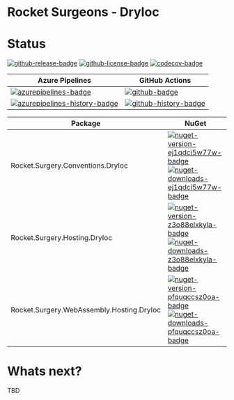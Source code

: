 # Rocket Surgeons - DryIoc

# Status

<!-- badges -->
[![github-release-badge]][github-release]
[![github-license-badge]][github-license]
[![codecov-badge]][codecov]
<!-- badges -->

<!-- history badges -->
| Azure Pipelines | GitHub Actions |
| --------------- | -------------- |
| [![azurepipelines-badge]][azurepipelines] | [![github-badge]][github] |
| [![azurepipelines-history-badge]][azurepipelines-history] | [![github-history-badge]][github] |
<!-- history badges -->

<!-- nuget packages -->
| Package | NuGet |
| ------- | ----- |
| Rocket.Surgery.Conventions.DryIoc | [![nuget-version-ej1qdci5w77w-badge]![nuget-downloads-ej1qdci5w77w-badge]][nuget-ej1qdci5w77w] |
| Rocket.Surgery.Hosting.DryIoc | [![nuget-version-z3o88elxkyla-badge]![nuget-downloads-z3o88elxkyla-badge]][nuget-z3o88elxkyla] |
| Rocket.Surgery.WebAssembly.Hosting.DryIoc | [![nuget-version-pfquqccsz0oa-badge]![nuget-downloads-pfquqccsz0oa-badge]][nuget-pfquqccsz0oa] |
<!-- nuget packages -->

# Whats next?

TBD

<!-- generated references -->
[github-release]: https://github.com/RocketSurgeonsGuild/DryIoc.Extensions/releases/latest
[github-release-badge]: https://img.shields.io/github/release/RocketSurgeonsGuild/DryIoc.Extensions.svg?logo=github&style=flat "Latest Release"
[github-license]: https://github.com/RocketSurgeonsGuild/DryIoc.Extensions/blob/master/LICENSE
[github-license-badge]: https://img.shields.io/github/license/RocketSurgeonsGuild/DryIoc.Extensions.svg?style=flat "License"
[codecov]: https://codecov.io/gh/RocketSurgeonsGuild/DryIoc.Extensions
[codecov-badge]: https://img.shields.io/codecov/c/github/RocketSurgeonsGuild/DryIoc.Extensions.svg?color=E03997&label=codecov&logo=codecov&logoColor=E03997&style=flat "Code Coverage"
[azurepipelines]: https://dev.azure.com/rocketsurgeonsguild/Libraries/_build/latest?definitionId=44&branchName=master
[azurepipelines-badge]: https://img.shields.io/azure-devops/build/rocketsurgeonsguild/Libraries/44.svg?color=98C6FF&label=azure%20pipelines&logo=azuredevops&logoColor=98C6FF&style=flat "Azure Pipelines Status"
[azurepipelines-history]: https://dev.azure.com/rocketsurgeonsguild/Libraries/_build?definitionId=44&branchName=master
[azurepipelines-history-badge]: https://buildstats.info/azurepipelines/chart/rocketsurgeonsguild/Libraries/44?includeBuildsFromPullRequest=false "Azure Pipelines History"
[github]: https://github.com/RocketSurgeonsGuild/DryIoc.Extensions/actions?query=workflow%3Aci
[github-badge]: https://img.shields.io/github/workflow/status/RocketSurgeonsGuild/DryIoc.Extensions/ci.svg?label=github&logo=github&color=b845fc&logoColor=b845fc&style=flat "GitHub Actions Status"
[github-history-badge]: https://buildstats.info/github/chart/RocketSurgeonsGuild/DryIoc.Extensions?includeBuildsFromPullRequest=false "GitHub Actions History"
[nuget-ej1qdci5w77w]: https://www.nuget.org/packages/Rocket.Surgery.Conventions.DryIoc/
[nuget-version-ej1qdci5w77w-badge]: https://img.shields.io/nuget/v/Rocket.Surgery.Conventions.DryIoc.svg?color=004880&logo=nuget&style=flat-square "NuGet Version"
[nuget-downloads-ej1qdci5w77w-badge]: https://img.shields.io/nuget/dt/Rocket.Surgery.Conventions.DryIoc.svg?color=004880&logo=nuget&style=flat-square "NuGet Downloads"
[nuget-z3o88elxkyla]: https://www.nuget.org/packages/Rocket.Surgery.Hosting.DryIoc/
[nuget-version-z3o88elxkyla-badge]: https://img.shields.io/nuget/v/Rocket.Surgery.Hosting.DryIoc.svg?color=004880&logo=nuget&style=flat-square "NuGet Version"
[nuget-downloads-z3o88elxkyla-badge]: https://img.shields.io/nuget/dt/Rocket.Surgery.Hosting.DryIoc.svg?color=004880&logo=nuget&style=flat-square "NuGet Downloads"
[nuget-pfquqccsz0oa]: https://www.nuget.org/packages/Rocket.Surgery.WebAssembly.Hosting.DryIoc/
[nuget-version-pfquqccsz0oa-badge]: https://img.shields.io/nuget/v/Rocket.Surgery.WebAssembly.Hosting.DryIoc.svg?color=004880&logo=nuget&style=flat-square "NuGet Version"
[nuget-downloads-pfquqccsz0oa-badge]: https://img.shields.io/nuget/dt/Rocket.Surgery.WebAssembly.Hosting.DryIoc.svg?color=004880&logo=nuget&style=flat-square "NuGet Downloads"
<!-- generated references -->

<!-- nuke-data
github:
  owner: RocketSurgeonsGuild
  repository: DryIoc.Extensions
azurepipelines:
  account: rocketsurgeonsguild
  teamproject: Libraries
  builddefinition: 44
-->
